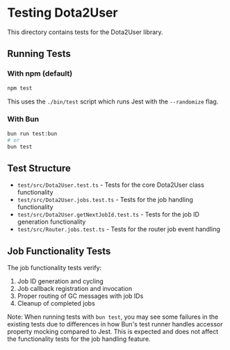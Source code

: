 # Testing Dota2User

This directory contains tests for the Dota2User library.

## Running Tests

### With npm (default)

```bash
npm test
```

This uses the `./bin/test` script which runs Jest with the `--randomize` flag.

### With Bun

```bash
bun run test:bun
# or
bun test
```

## Test Structure

- `test/src/Dota2User.test.ts` - Tests for the core Dota2User class functionality
- `test/src/Dota2User.jobs.test.ts` - Tests for the job handling functionality
- `test/src/Dota2User.getNextJobId.test.ts` - Tests for the job ID generation functionality
- `test/src/Router.jobs.test.ts` - Tests for the router job event handling

## Job Functionality Tests

The job functionality tests verify:

1. Job ID generation and cycling
2. Job callback registration and invocation
3. Proper routing of GC messages with job IDs
4. Cleanup of completed jobs

Note: When running tests with `bun test`, you may see some failures in the existing tests due to differences in how Bun's test runner handles accessor property mocking compared to Jest. This is expected and does not affect the functionality tests for the job handling feature.
